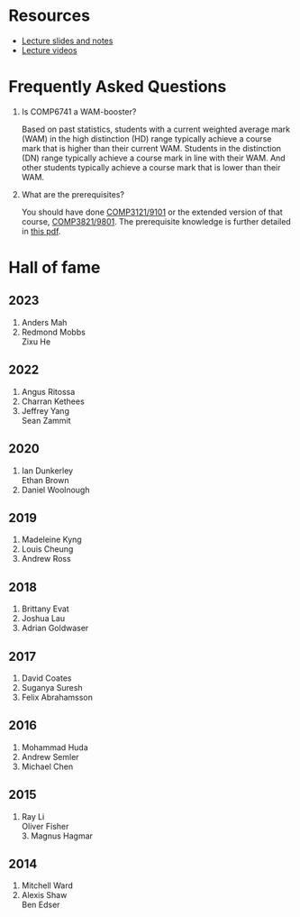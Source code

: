 # Resources

* [Lecture slides and notes](https://github.com/serggasp/comp6741/releases)
* [Lecture videos](https://youtube.com/playlist?list=PLYIsMYyPmqvv5Hmak1dvf2ZNHdnK3zFf9&feature=shared)

# Frequently Asked Questions

1. Is COMP6741 a WAM-booster?
    
    Based on past statistics, students with a current weighted average mark (WAM) in the high distinction (HD) range typically achieve a course mark that is higher than their current WAM. Students in the distinction (DN) range typically achieve a course mark in line with their WAM. And other students typically achieve a course mark that is lower than their WAM.
    
2. What are the prerequisites?
    
    You should have done [COMP3121/9101](https://www.handbook.unsw.edu.au/undergraduate/courses/2024/COMP3121) or the extended version of that course, [COMP3821/9801](https://www.handbook.unsw.edu.au/undergraduate/courses/2024/COMP3821). The prerequisite knowledge is further detailed in [this pdf](./prereq.pdf).
    
# Hall of fame

## 2023
1. Anders Mah
2. Redmond Mobbs  
Zixu He

## 2022
1. Angus Ritossa
2. Charran Kethees
3. Jeffrey Yang  
Sean Zammit

## 2020
1. Ian Dunkerley  
Ethan Brown
3. Daniel Woolnough

## 2019
1. Madeleine Kyng
2. Louis Cheung
3. Andrew Ross

## 2018
1. Brittany Evat
2. Joshua Lau
3. Adrian Goldwaser

## 2017
1. David Coates
2. Suganya Suresh
3. Felix Abrahamsson

## 2016
1. Mohammad Huda
2. Andrew Semler
3. Michael Chen

## 2015
1. Ray Li  
Oliver Fisher\
3\. Magnus Hagmar

## 2014
1. Mitchell Ward
2. Alexis Shaw  
Ben Edser
